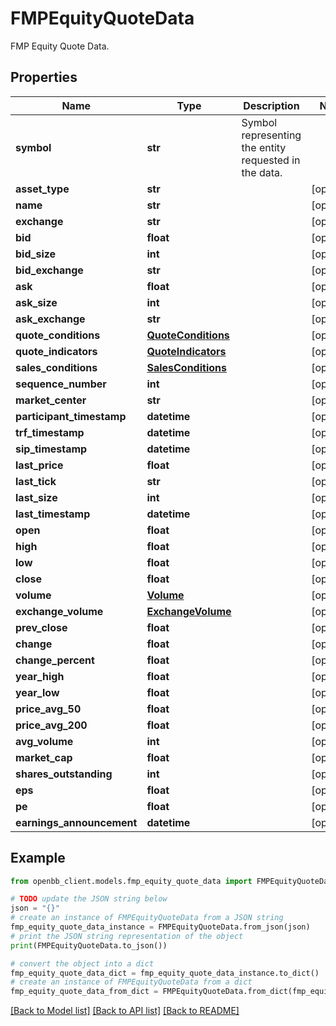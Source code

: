 # FMPEquityQuoteData

FMP Equity Quote Data.

## Properties

Name | Type | Description | Notes
------------ | ------------- | ------------- | -------------
**symbol** | **str** | Symbol representing the entity requested in the data. | 
**asset_type** | **str** |  | [optional] 
**name** | **str** |  | [optional] 
**exchange** | **str** |  | [optional] 
**bid** | **float** |  | [optional] 
**bid_size** | **int** |  | [optional] 
**bid_exchange** | **str** |  | [optional] 
**ask** | **float** |  | [optional] 
**ask_size** | **int** |  | [optional] 
**ask_exchange** | **str** |  | [optional] 
**quote_conditions** | [**QuoteConditions**](QuoteConditions.md) |  | [optional] 
**quote_indicators** | [**QuoteIndicators**](QuoteIndicators.md) |  | [optional] 
**sales_conditions** | [**SalesConditions**](SalesConditions.md) |  | [optional] 
**sequence_number** | **int** |  | [optional] 
**market_center** | **str** |  | [optional] 
**participant_timestamp** | **datetime** |  | [optional] 
**trf_timestamp** | **datetime** |  | [optional] 
**sip_timestamp** | **datetime** |  | [optional] 
**last_price** | **float** |  | [optional] 
**last_tick** | **str** |  | [optional] 
**last_size** | **int** |  | [optional] 
**last_timestamp** | **datetime** |  | [optional] 
**open** | **float** |  | [optional] 
**high** | **float** |  | [optional] 
**low** | **float** |  | [optional] 
**close** | **float** |  | [optional] 
**volume** | [**Volume**](Volume.md) |  | [optional] 
**exchange_volume** | [**ExchangeVolume**](ExchangeVolume.md) |  | [optional] 
**prev_close** | **float** |  | [optional] 
**change** | **float** |  | [optional] 
**change_percent** | **float** |  | [optional] 
**year_high** | **float** |  | [optional] 
**year_low** | **float** |  | [optional] 
**price_avg_50** | **float** |  | [optional] 
**price_avg_200** | **float** |  | [optional] 
**avg_volume** | **int** |  | [optional] 
**market_cap** | **float** |  | [optional] 
**shares_outstanding** | **int** |  | [optional] 
**eps** | **float** |  | [optional] 
**pe** | **float** |  | [optional] 
**earnings_announcement** | **datetime** |  | [optional] 

## Example

```python
from openbb_client.models.fmp_equity_quote_data import FMPEquityQuoteData

# TODO update the JSON string below
json = "{}"
# create an instance of FMPEquityQuoteData from a JSON string
fmp_equity_quote_data_instance = FMPEquityQuoteData.from_json(json)
# print the JSON string representation of the object
print(FMPEquityQuoteData.to_json())

# convert the object into a dict
fmp_equity_quote_data_dict = fmp_equity_quote_data_instance.to_dict()
# create an instance of FMPEquityQuoteData from a dict
fmp_equity_quote_data_from_dict = FMPEquityQuoteData.from_dict(fmp_equity_quote_data_dict)
```
[[Back to Model list]](../README.md#documentation-for-models) [[Back to API list]](../README.md#documentation-for-api-endpoints) [[Back to README]](../README.md)


